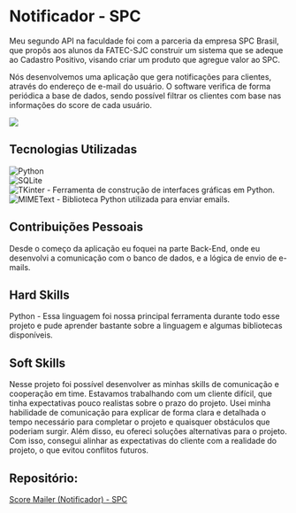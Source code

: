 # Notificador - SPC

Meu segundo API na faculdade foi com a parceria da empresa SPC Brasil, que propôs aos alunos da FATEC-SJC construir um sistema que se adeque ao Cadastro Positivo, visando criar um produto que agregue valor ao SPC.

Nós desenvolvemos uma aplicação que gera notificações para clientes, através do endereço de e-mail do usuário. O software verifica de forma periódica a base de dados, sendo possível filtrar os clientes com base nas informações do score de cada usuário. 

![](https://github.com/guilherme4garcia/TG-Portfolio/blob/main/Assets/spc-gifenviaremail.gif?raw=true)


## Tecnologias Utilizadas

![Python](https://img.shields.io/badge/python-3670A0?style=for-the-badge&logo=python&logoColor=ffdd54) <br>
![SQLite](https://img.shields.io/badge/sqlite-%2307405e.svg?style=for-the-badge&logo=sqlite&logoColor=white) <br>
![TKinter](https://img.shields.io/badge/TKinter-3670A0?style=for-the-badge&logo=python&logoColor=ffdd54) -
Ferramenta de construção de interfaces gráficas em Python. <br>
![MIMEText](https://img.shields.io/badge/MIMEText-3670A0?style=for-the-badge&logo=python&logoColor=ffdd54) -
Biblioteca Python utilizada para enviar emails. <br>


## Contribuições Pessoais

Desde o começo da aplicação eu foquei na parte Back-End, onde eu desenvolvi a comunicação com o banco de dados, e a lógica de envio de e-mails.

## Hard Skills

Python - Essa linguagem foi nossa principal ferramenta durante todo esse projeto e pude aprender bastante sobre a linguagem e algumas bibliotecas disponíveis.

## Soft Skills

Nesse projeto foi possível desenvolver as minhas skills de comunicação e cooperação em time. Estavamos trabalhando com um cliente difícil, que tinha expectativas pouco realistas sobre o prazo do projeto. Usei minha habilidade de comunicação para explicar de forma clara e detalhada o tempo necessário para completar o projeto e quaisquer obstáculos que poderiam surgir. Além disso, eu ofereci soluções alternativas para o projeto. Com isso, consegui alinhar as expectativas do cliente com a realidade do projeto, o que evitou conflitos futuros.

## Repositório:

[Score Mailer (Notificador) - SPC](https://github.com/guilherme4garcia/PI_SPC/tree/master)

